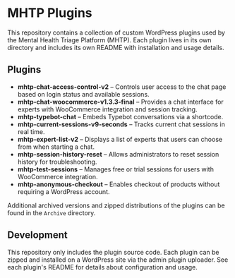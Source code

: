 # MHTP Plugins

This repository contains a collection of custom WordPress plugins used by the Mental Health Triage Platform (MHTP). Each plugin lives in its own directory and includes its own README with installation and usage details.

## Plugins

- **mhtp-chat-access-control-v2** – Controls user access to the chat page based on login status and available sessions.
- **mhtp-chat-woocommerce-v1.3.3-final** – Provides a chat interface for experts with WooCommerce integration and session tracking.
- **mhtp-typebot-chat** – Embeds Typebot conversations via a shortcode.
- **mhtp-current-sessions-v9-seconds** – Tracks current chat sessions in real time.
- **mhtp-expert-list-v2** – Displays a list of experts that users can choose from when starting a chat.
- **mhtp-session-history-reset** – Allows administrators to reset session history for troubleshooting.
- **mhtp-test-sessions** – Manages free or trial sessions for users with WooCommerce integration.
- **mhtp-anonymous-checkout** – Enables checkout of products without requiring a WordPress account.

Additional archived versions and zipped distributions of the plugins can be found in the `Archive` directory.

## Development

This repository only includes the plugin source code. Each plugin can be zipped and installed on a WordPress site via the admin plugin uploader. See each plugin's README for details about configuration and usage.
